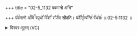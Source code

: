+++
title = "02-5_1132 पवमानो अभि"

+++
प꣡व꣢मानो अ꣣भि꣢꣫ स्पृधो꣣ वि꣢शो꣣ रा꣡जे꣢व सीदति। य꣡दी꣢मृ꣣ण्व꣡न्ति꣢ वे꣣ध꣡सः꣢ ॥ 02-5:1132 ॥

<details><summary>विस्वर-मूलम् (VC)</summary>

पवमानो अभि स्पृधो विशो राजेव सीदति । यदीमृण्वन्ति वेधसः ॥११३२॥
</details>